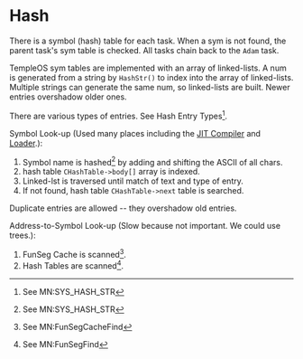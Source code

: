 # Hash
There is a symbol (hash) table for each task. When a sym is not found, the parent task's sym table is checked. All tasks chain back to the `Adam` task.

TempleOS sym tables are implemented with an array of linked-lists. A num is generated from a string by `HashStr()` to index into the array of linked-lists. Multiple strings can generate the same num, so linked-lists are built. Newer entries overshadow older ones.

There are various types of entries. See Hash Entry Types[^1].

Symbol Look-up (Used many places including the [JIT Compiler](https://github.com/cia-foundation/TempleOS/blob/c26482bb6ad3f80106d28504ec5db3c6a360732c/Compiler/Lex.HC) and [Loader](https://github.com/cia-foundation/TempleOS/blob/c26482bb6ad3f80106d28504ec5db3c6a360732c/Kernel/KLoad.HC).):
1. Symbol name is hashed[^1] by adding and shifting the ASCII of all chars.
2. hash table `CHashTable->body[]` array is indexed.
3. Linked-lst is traversed until match of text and type of entry.
4. If not found, hash table `CHashTable->next` table is searched.

Duplicate entries are allowed -- they overshadow old entries.

Address-to-Symbol Look-up (Slow because not important. We could use trees.):
1. FunSeg Cache is scanned[^2].
2. Hash Tables are scanned[^3].

[^1]: See MN:SYS_HASH_STR

[^2]: See MN:FunSegCacheFind

[^3]: See MN:FunSegFind
